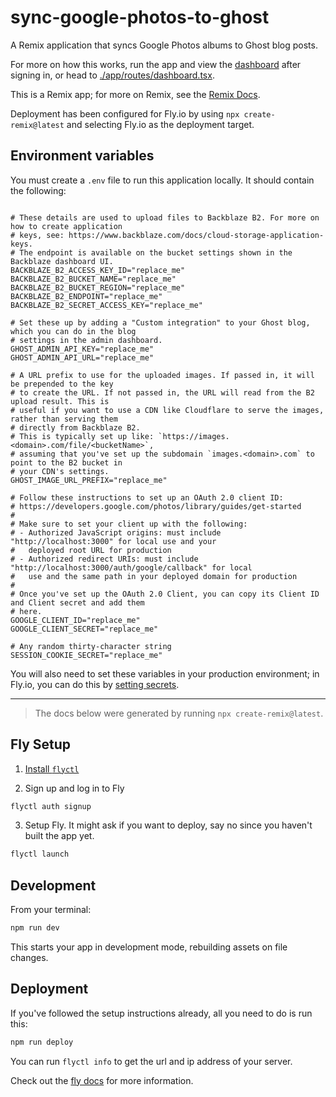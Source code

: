 # sync-google-photos-to-ghost

A Remix application that syncs Google Photos albums to Ghost blog posts.

For more on how this works, run the app and view the [dashboard](http://localhost:3000/dashboard) after signing in, or head to [./app/routes/dashboard.tsx](./app/routes/dashboard.tsx).

This is a Remix app; for more on Remix, see the [Remix Docs](https://remix.run/docs).

Deployment has been configured for Fly.io by using `npx create-remix@latest` and selecting Fly.io as the deployment target.

## Environment variables

You must create a `.env` file to run this application locally. It should contain the following:

```dotenv

# These details are used to upload files to Backblaze B2. For more on how to create application
# keys, see: https://www.backblaze.com/docs/cloud-storage-application-keys.
# The endpoint is available on the bucket settings shown in the Backblaze dashboard UI.
BACKBLAZE_B2_ACCESS_KEY_ID="replace_me"
BACKBLAZE_B2_BUCKET_NAME="replace_me"
BACKBLAZE_B2_BUCKET_REGION="replace_me"
BACKBLAZE_B2_ENDPOINT="replace_me"
BACKBLAZE_B2_SECRET_ACCESS_KEY="replace_me"

# Set these up by adding a "Custom integration" to your Ghost blog, which you can do in the blog
# settings in the admin dashboard.
GHOST_ADMIN_API_KEY="replace_me"
GHOST_ADMIN_API_URL="replace_me"

# A URL prefix to use for the uploaded images. If passed in, it will be prepended to the key
# to create the URL. If not passed in, the URL will read from the B2 upload result. This is
# useful if you want to use a CDN like Cloudflare to serve the images, rather than serving them
# directly from Backblaze B2.
# This is typically set up like: `https://images.<domain>.com/file/<bucketName>`,
# assuming that you've set up the subdomain `images.<domain>.com` to point to the B2 bucket in
# your CDN's settings.
GHOST_IMAGE_URL_PREFIX="replace_me"

# Follow these instructions to set up an OAuth 2.0 client ID:
# https://developers.google.com/photos/library/guides/get-started
#
# Make sure to set your client up with the following:
# - Authorized JavaScript origins: must include "http://localhost:3000" for local use and your
#   deployed root URL for production
# - Authorized redirect URIs: must include "http://localhost:3000/auth/google/callback" for local
#   use and the same path in your deployed domain for production
#
# Once you've set up the OAuth 2.0 Client, you can copy its Client ID and Client secret and add them
# here.
GOOGLE_CLIENT_ID="replace_me"
GOOGLE_CLIENT_SECRET="replace_me"

# Any random thirty-character string
SESSION_COOKIE_SECRET="replace_me"
```

You will also need to set these variables in your production environment; in Fly.io, you can do this by [setting secrets](https://fly.io/docs/reference/secrets/#setting-secrets).

---

> The docs below were generated by running `npx create-remix@latest`.

## Fly Setup

1. [Install `flyctl`](https://fly.io/docs/getting-started/installing-flyctl/)

2. Sign up and log in to Fly

```sh
flyctl auth signup
```

3. Setup Fly. It might ask if you want to deploy, say no since you haven't built the app yet.

```sh
flyctl launch
```

## Development

From your terminal:

```sh
npm run dev
```

This starts your app in development mode, rebuilding assets on file changes.

## Deployment

If you've followed the setup instructions already, all you need to do is run this:

```sh
npm run deploy
```

You can run `flyctl info` to get the url and ip address of your server.

Check out the [fly docs](https://fly.io/docs/getting-started/node/) for more information.
